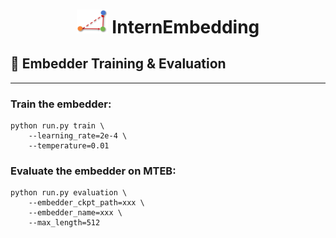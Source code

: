 <h1 align="center"> <img src="./resets/images/embedder_triangle2.png" alt="embedder" width="50"> InternEmbedding </h1>

## 🚀 Embedder Training & Evaluation
-------
### Train the embedder:
```shell
python run.py train \
    --learning_rate=2e-4 \
    --temperature=0.01
```

### Evaluate the embedder on MTEB:
```shell
python run.py evaluation \
    --embedder_ckpt_path=xxx \
    --embedder_name=xxx \
    --max_length=512
```